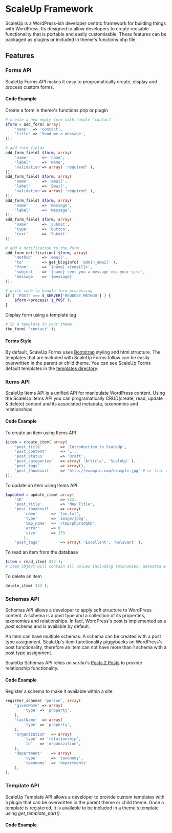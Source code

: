 # ScaleUp Framework
ScaleUp is a WordPress-ish developer centric framework for building things with WordPress. Its designed to allow developers to create reusable functionality that is portable and easily customisable. These features can be packaged as plugins or included in theme's functions.php file.

## Features

### Forms API
ScaleUp Forms API makes it easy to programatically create, display and process custom forms. 

#### Code Example
Create a form in theme's functions.php or plugin
```php
# create a new empty form with handle 'contact'
$form = add_form( array( 
	'name' 	=> 'contact',
	'title' => 'Send me a message',
));

# add form fields
add_form_field( $form, array(
	'name' 		=> 'name',
	'label'		=> 'Name',
	'validation'=> array( 'required' ),
));
add_form_field( $form, array(
	'name' 		=> 'email',
	'label'		=> 'Email',
	'validation'=> array( 'required' ),
));
add_form_field( $form, array(
	'name'		=> 'message',
	'label'		=> 'Message',
));
add_form_field( $form, array(
	'name'		=> 'submit',
	'type'		=> 'button',
	'text'		=> 'Submit'
));

# add a notification to the form
add_form_notification( $form, array(
	'method'	=> 'email',
	'to'		=> get_bloginfo( 'admin_email' ),
	'from'		=> '{name} <{email}>',
	'subject'	=> '{name} sent you a message via your site',
	'message'	=> '{message}'
));

# write code to handle form processing
if ( 'POST' === $_SERVER['REQUEST_METHOD'] ) {
	$form->process( $_POST );
}
```
Display form using a template tag
```php
# in a template in your theme
the_form( 'contact' );
```

#### Forms Style
By default, ScaleUp Forms uses [Bootstrap](http://twitter.github.com/bootstrap/) styling and html structure. The templates that are included with ScaleUp Forms follow can be easily overwritten in the parent or child theme. You can see ScaleUp Forms default templates in the [templates directory](templates). 

### Items API
ScaleUp Items API is a unified API for manipulate WordPress content. Using the ScaleUp Items API you can programatically CRUD(create, read, update & delete) content and its associated metadata, taxonomies and relationships. 

#### Code Example
To create an item using Items API
```php
$item = create_item( array(
	'post_title' 		=> 'Introduction to ScaleUp',
	'post_content'		=> '…',
	'post_status'		=> 'Draft',
	'post_categories' 	=> array( 'Article', 'ScaleUp' ),
	'post_tags'			=> array(),
	'post_thumbnail'	=> 'http://example.com/example.jpg' # or file upload array
));
```

To update an item using Items API
```php
$updated = update_item( array(
	'ID'				=> 322,
	'post_title' 		=> 'New Title',
	'post_thumbnail'	=> array(
		'name' 		=> 'foo.txt',
        'type' 		=> 'image/jpeg',
        'tmp_name' 	=> '/tmp/phpYzdqkD',
        'error' 	=> 0
        'size' 		=> 123
        ),
    'post_tags'			=> array( 'Excellent', 'Relevant' ),
```

To read an item from the database
```php
$item = read_item( 323 );
# item object will contain all values including taxonomies, metadata & relationships
```

To delete an item
```php
delete_item( 323 );
```

### Schemas API
Schemas API allows a developer to apply soft structure to WordPress content. A schema is a post type and a collection of its properties, taxonomies and relationships. In fact, WordPress's post is implemented as a *post* schema and is available by default.

An item can have multiple schemas. A schema can be created with a post type assignment. ScaleUp's item functionality piggybacks on WordPress's post functionality, therefore an item can not have more than 1 schema with a post type assignment.

ScaleUp Schemas API relies on *scribu*'s [Posts 2 Posts](http://wordpress.org/extend/plugins/posts-to-posts/) to provide relationship functionality.

#### Code Example
Register a schema to make it available within a site
```php
register_schema( 'person', array(
	'givenName'	=> array(
		'type' => 'property',
	),
	'lastName'	=> array(
		'type' => 'property',
	),
	'organization'	=> array(
		'type' => 'relationship',
		'to'   => 'organization',
	),
	'department'	=> array(
		'type' 		=> 'taxonomy',
		'taxonomy' 	=> 'departments'
	),
);
```

### Template API
ScaleUp Template API allows a developer to provide custom templates with a plugin that can be overwritten in the parent theme or child theme. Once a template is registered, it is available to be included in a theme's template using *get_template_part()*.

#### Code Example
